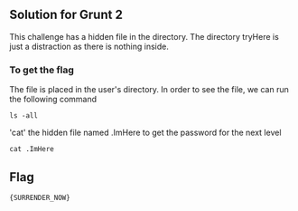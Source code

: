 ## Solution for Grunt 2

This challenge has a hidden file in the directory. The directory tryHere is just a distraction as there is nothing inside.

### To get the flag

The file is placed in the user's directory. In order to see the file, we can run the following command 

```
ls -all
```

'cat' the hidden file named .ImHere to get the password for the next level

```
cat .ImHere
```

## Flag

```
{SURRENDER_NOW}
```
